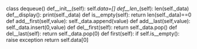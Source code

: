 class dequeue()
      def__init__(self):
            self._data=[]
    def__len__(self):
        len(self._data)
    def__display():
        print(self._data)
    def is__empty(self):
        return len(self._data)==0
    def add__first(self,value):
        self._data.append(value)
    def add__last(self,value):
        self._data.insert(0,value)
    def del__first(self):
        return self._data.pop()
    def del__last(self):
        return self._data.pop(0)
    def first(self):
        if self.is__empty():
            raise exception
        return self.data[0]
